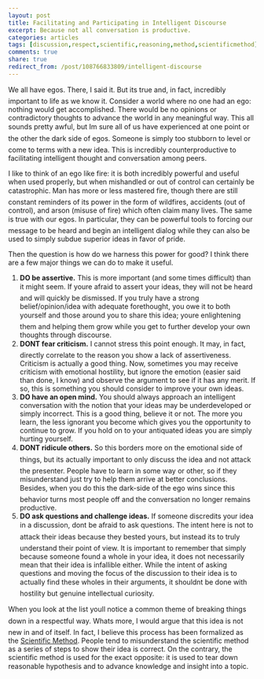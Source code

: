 ```yaml
---
layout: post
title: Facilitating and Participating in Intelligent Discourse
excerpt: Because not all conversation is productive.
categories: articles
tags: [discussion,respect,scientific,reasoning,method,scientificmethod]
comments: true
share: true
redirect_from: /post/108766833809/intelligent-discourse
---
```


<p>We all have egos. There, I said it. But its true and, in fact, incredibly important to life as we know it. Consider a world where no one had an ego: nothing would get accomplished. There would be no opinions or contradictory thoughts to advance the world in any meaningful way. This all sounds pretty awful, but Im sure all of us have experienced at one point or the other the dark side of egos. Someone is simply too stubborn to level or come to terms with a new idea. This is incredibly counterproductive to facilitating intelligent thought and conversation among peers.</p><p>I like to think of an ego like fire: it is both incredibly powerful and useful when used properly, but when mishandled or out of control can certainly be catastrophic. Man has more or less mastered fire, though there are still constant reminders of its power in the form of wildfires, accidents (out of control), and arson (misuse of fire) which often claim many lives. The same is true with our egos. In particular, they can be powerful tools to forcing our message to be heard and begin an intelligent dialog while they can also be used to simply subdue superior ideas in favor of pride.</p>
<p>Then the question is how do we harness this power for good? I think there are a few major things we can do to make it useful.</p>
<ol><li><b>DO be assertive.</b> This is more important (and some times difficult) than it might seem. If youre afraid to assert your ideas, they will not be heard and will quickly be dismissed. If you truly have a strong belief/opinion/idea with adequate forethought, you owe it to both yourself and those around you to share this idea; youre enlightening them and helping them grow while you get to further develop your own thoughts through discourse.</li>
<li><b>DONT fear criticism.</b> I cannot stress this point enough. It may, in fact, directly correlate to the reason you show a lack of assertiveness. Criticism is actually a good thing. Now, sometimes you may receive criticism with emotional hostility, but ignore the emotion (easier said than done, I know) and observe the argument to see if it has any merit. If so, this is something you should consider to improve your own ideas.</li>
<li><b>DO have an open mind.</b> You should always approach an intelligent conversation with the notion that your ideas may be underdeveloped or simply incorrect. This is a good thing, believe it or not. The more you learn, the less ignorant you become which gives you the opportunity to continue to grow. If you hold on to your antiquated ideas you are simply hurting yourself.</li>
<li><b>DONT ridicule others.</b> So this borders more on the emotional side of things, but its actually important to only discuss the idea and not attack the presenter. People have to learn in some way or other, so if they misunderstand just try to help them arrive at better conclusions. Besides, when you do this the dark-side of the ego wins since this behavior turns most people off and the conversation no longer remains productive.</li>
<li><b>DO ask questions and challenge ideas.</b> If someone discredits your idea in a discussion, dont be afraid to ask questions. The intent here is not to attack their ideas because they bested yours, but instead its to truly understand their point of view. It is important to remember that simply because someone found a whole in your idea, it does not necessarily mean that their idea is infallible either. While the intent of asking questions and moving the focus of the discussion to their idea is to actually find these wholes in their arguments, it shouldnt be done with hostility but genuine intellectual curiosity.</li>
</ol><p>When you look at the list youll notice a common theme of breaking things down in a respectful way. Whats more, I would argue that this idea is not new in and of itself. In fact, I believe this process has been formalized as the <a href="http://www.sciencebuddies.org/science-fair-projects/project_scientific_method.shtml" target="_blank">Scientific Method</a>. People tend to misunderstand the scientific method as a series of steps to show their idea is correct. On the contrary, the scientific method is used for the exact opposite: it is used to tear down reasonable hypothesis and to advance knowledge and insight into a topic.</p>
